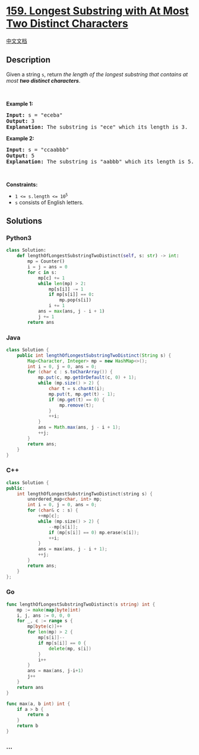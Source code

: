 # [159. Longest Substring with At Most Two Distinct Characters](https://leetcode.com/problems/longest-substring-with-at-most-two-distinct-characters)

[中文文档](/solution/0100-0199/0159.Longest%20Substring%20with%20At%20Most%20Two%20Distinct%20Characters/README.md)

## Description

<p>Given a string <code>s</code>, return <em>the length of the longest substring that contains at most <strong>two distinct characters</strong></em>.</p>

<p>&nbsp;</p>
<p><strong>Example 1:</strong></p>

<pre>
<strong>Input:</strong> s = &quot;eceba&quot;
<strong>Output:</strong> 3
<strong>Explanation:</strong> The substring is &quot;ece&quot; which its length is 3.
</pre>

<p><strong>Example 2:</strong></p>

<pre>
<strong>Input:</strong> s = &quot;ccaabbb&quot;
<strong>Output:</strong> 5
<strong>Explanation:</strong> The substring is &quot;aabbb&quot; which its length is 5.
</pre>

<p>&nbsp;</p>
<p><strong>Constraints:</strong></p>

<ul>
	<li><code>1 &lt;= s.length &lt;= 10<sup>5</sup></code></li>
	<li><code>s</code> consists of English letters.</li>
</ul>

## Solutions

<!-- tabs:start -->

### **Python3**

```python
class Solution:
    def lengthOfLongestSubstringTwoDistinct(self, s: str) -> int:
        mp = Counter()
        i = j = ans = 0
        for c in s:
            mp[c] += 1
            while len(mp) > 2:
                mp[s[i]] -= 1
                if mp[s[i]] == 0:
                    mp.pop(s[i])
                i += 1
            ans = max(ans, j - i + 1)
            j += 1
        return ans
```

### **Java**

```java
class Solution {
    public int lengthOfLongestSubstringTwoDistinct(String s) {
        Map<Character, Integer> mp = new HashMap<>();
        int i = 0, j = 0, ans = 0;
        for (char c : s.toCharArray()) {
            mp.put(c, mp.getOrDefault(c, 0) + 1);
            while (mp.size() > 2) {
                char t = s.charAt(i);
                mp.put(t, mp.get(t) - 1);
                if (mp.get(t) == 0) {
                    mp.remove(t);
                }
                ++i;
            }
            ans = Math.max(ans, j - i + 1);
            ++j;
        }
        return ans;
    }
}
```

### **C++**

```cpp
class Solution {
public:
    int lengthOfLongestSubstringTwoDistinct(string s) {
        unordered_map<char, int> mp;
        int i = 0, j = 0, ans = 0;
        for (char& c : s) {
            ++mp[c];
            while (mp.size() > 2) {
                --mp[s[i]];
                if (mp[s[i]] == 0) mp.erase(s[i]);
                ++i;
            }
            ans = max(ans, j - i + 1);
            ++j;
        }
        return ans;
    }
};
```

### **Go**

```go
func lengthOfLongestSubstringTwoDistinct(s string) int {
	mp := make(map[byte]int)
	i, j, ans := 0, 0, 0
	for _, c := range s {
		mp[byte(c)]++
		for len(mp) > 2 {
			mp[s[i]]--
			if mp[s[i]] == 0 {
				delete(mp, s[i])
			}
			i++
		}
		ans = max(ans, j-i+1)
		j++
	}
	return ans
}

func max(a, b int) int {
	if a > b {
		return a
	}
	return b
}
```

### **...**

```

```

<!-- tabs:end -->

